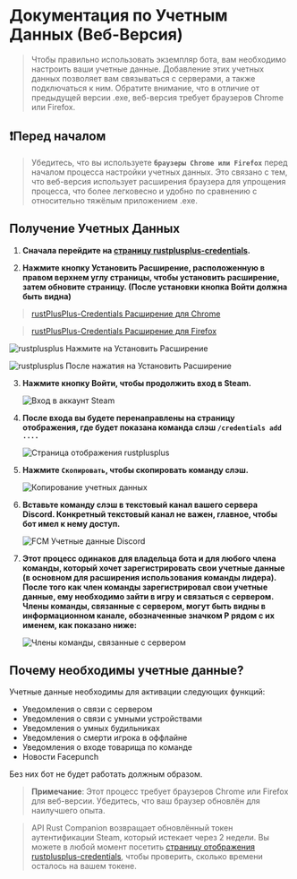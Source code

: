 # Документация по Учетным Данных (Веб-Версия)

> Чтобы правильно использовать экземпляр бота, вам необходимо настроить ваши учетные данные. Добавление этих учетных данных позволяет вам связываться с серверами, а также подключаться к ним. Обратите внимание, что в отличие от предыдущей версии .exe, веб-версия требует браузеров Chrome или Firefox.

## **❗️Перед началом**
> Убедитесь, что вы используете **`браузеры Chrome или Firefox`** перед началом процесса настройки учетных данных.
> Это связано с тем, что веб-версия использует расширения браузера для упрощения процесса, что более легковесно и удобно по сравнению с относительно тяжёлым приложением .exe.

## Получение Учетных Данных

1. **Сначала перейдите на [страницу rustplusplus-credentials](https://rustplusplus-credentials.netlify.app/).**

2. **Нажмите кнопку Установить Расширение, расположенную в правом верхнем углу страницы, чтобы установить расширение, затем обновите страницу. (После установки кнопка Войти должна быть видна)**

> [rustPlusPlus-Credentials Расширение для Chrome](https://chromewebstore.google.com/detail/rustplusplus-credential-a/ooahmkklkanfgfmphpknpcgdpdcoikhe)

> [rustPlusPlus-Credentials Расширение для Firefox](https://addons.mozilla.org/en-US/firefox/addon/rustplusplus-credential-app)

   ![rustplusplus Нажмите на Установить Расширение](images/bot_setup/click_install_extension.png)

   ![rustplusplus После нажатия на Установить Расширение](images/bot_setup/after_click_install_extension.png)

3. **Нажмите кнопку Войти, чтобы продолжить вход в Steam.**

   ![Вход в аккаунт Steam](images/bot_setup/steam_login_web.png)

4. **После входа вы будете перенаправлены на страницу отображения, где будет показана команда слэш `/credentials add ....`**

   ![Страница отображения rustplusplus](images/bot_setup/rustplusplus_display_page.png)

5. **Нажмите `Скопировать`, чтобы скопировать команду слэш.**

   ![Копирование учетных данных](images/bot_setup/click_copy_to_clipboard.png)

6. **Вставьте команду слэш в текстовый канал вашего сервера Discord. Конкретный текстовый канал не важен, главное, чтобы бот имел к нему доступ.**

   ![FCM Учетные данные Discord](images/bot_setup/credentials_discord.png)

7. **Этот процесс одинаков для владельца бота и для любого члена команды, который хочет зарегистрировать свои учетные данные (в основном для расширения использования команды лидера). После того как член команды зарегистрировал свои учетные данные, ему необходимо зайти в игру и связаться с сервером. Члены команды, связанные с сервером, могут быть видны в информационном канале, обозначенные значком P рядом с их именем, как показано ниже:**

   ![Члены команды, связанные с сервером](images/bot_setup/teammates_paired.png)

## Почему необходимы учетные данные?

Учетные данные необходимы для активации следующих функций:

* Уведомления о связи с сервером
* Уведомления о связи с умными устройствами
* Уведомления о умных будильниках
* Уведомления о смерти игрока в оффлайне
* Уведомления о входе товарища по команде
* Новости Facepunch

Без них бот не будет работать должным образом.

> **Примечание**: Этот процесс требует браузеров Chrome или Firefox для веб-версии. Убедитесь, что ваш браузер обновлён для наилучшего опыта.

> API Rust Companion возвращает обновлённый токен аутентификации Steam, который истекает через 2 недели. Вы можете в любой момент посетить [страницу отображения rustplusplus-credentials](https://rustplusplus-credentials.netlify.app/display), чтобы проверить, сколько времени осталось на вашем токене.